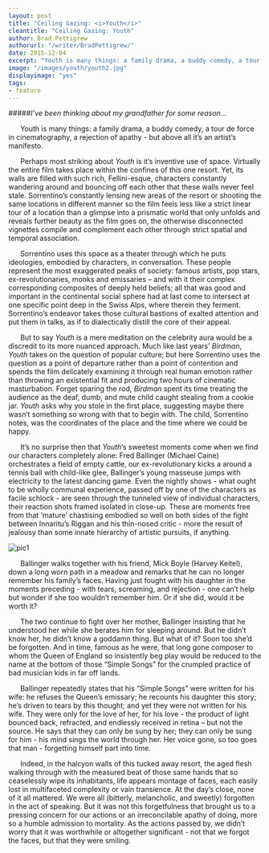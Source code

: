 ```yaml
---
layout: post
title: "Ceiling Gazing: <i>Youth</i>"
cleantitle: "Ceiling Gazing: Youth"
author: Brad Pettigrew
authorurl: "/writer/BradPettigrew/"
date: 2015-12-04
excerpt: "Youth is many things: a family drama, a buddy comedy, a tour de force in cinematography, a rejection of apathy - but above all it’s an artist’s manifesto."
image: "/images/youth/youth2.jpg"
displayimage: "yes"
tags: 
- feature
---
```


#####*I’ve been thinking about my grandfather for some reason...*


&nbsp;&nbsp;&nbsp;&nbsp;&nbsp;&nbsp;Youth is many things: a family drama, a buddy comedy, a tour de force in cinematography, a rejection of apathy - but above all it’s an artist’s manifesto.

&nbsp;&nbsp;&nbsp;&nbsp;&nbsp;&nbsp;Perhaps most striking about *Youth* is it’s inventive use of space. Virtually the entire film takes place within the confines of this one resort. Yet, its walls are filled with such rich, Fellini-esque, characters constantly wandering around and bouncing off each other that these walls never feel stale. Sorrentino’s constantly lensing new areas of the resort or shooting the same locations in different manner so the film feels less like a strict linear tour of a location than a glimpse into a prismatic world that only unfolds and reveals further beauty as the film goes on, the otherwise disconnected vignettes compile and complement each other through strict spatial and temporal association.

&nbsp;&nbsp;&nbsp;&nbsp;&nbsp;&nbsp;Sorrentino uses this space as a theater through which he puts ideologies, embodied by characters, in conversation. These people represent the most exaggerated peaks of society: famous artists, pop stars, ex-revolutionaries, monks and emissaries – and with it their complex corresponding composites of deeply held beliefs; all that was good and important in the continental social sphere had at last come to intersect at one specific point deep in the Swiss Alps, where therein they ferment. Sorrentino’s endeavor takes those cultural bastions of exalted attention and put them in talks, as if to dialectically distill the core of their appeal. 

&nbsp;&nbsp;&nbsp;&nbsp;&nbsp;&nbsp;But to say *Youth* is a mere meditation on the celebrity aura would be a discredit to its more nuanced approach. Much like last years’ *Birdman*, *Youth* takes on the question of popular culture; but here Sorrentino uses the question as a point of departure rather than a point of contention and spends the film delicately examining it through real human emotion rather than throwing an existential fit and producing two hours of cinematic masturbation. Forget sparing the rod, *Birdman* spent its time treating the audience as the deaf, dumb, and mute child caught stealing from a cookie jar. *Youth* asks why you stole in the first place, suggesting maybe there wasn’t something so wrong with that to begin with. The child, Sorrentino notes, was the coordinates of the place and the time where we could be happy.

&nbsp;&nbsp;&nbsp;&nbsp;&nbsp;&nbsp;It’s no surprise then that *Youth*’s sweetest moments come when we find our characters completely alone: Fred Ballinger (Michael Caine) orchestrates a field of empty cattle, our ex-revolutionary kicks a around a tennis ball with child-like glee, Ballinger’s young masseuse jumps with electricity to the latest dancing game. Even the nightly shows - what ought to be wholly communal experience, passed off by one of the characters as facile schlock - are seen through the tunneled view of individual characters, their reaction shots framed isolated in close-up. These are moments free from that ‘mature’ chastising embodied so well on both sides of the fight between Innaritu’s Riggan and his thin-nosed critic - more the result of jealousy than some innate hierarchy of artistic pursuits, if anything.

![pic1](/images/youth/youth.jpg)

&nbsp;&nbsp;&nbsp;&nbsp;&nbsp;&nbsp;Ballinger walks together with his friend, Mick Boyle (Harvey Keitel), down a long worn path in a meadow and remarks that he can no longer remember his family’s faces. Having just fought with his daughter in the moments preceding - with tears, screaming, and rejection - one can’t help but wonder if she too wouldn’t remember him. Or if she did, would it be worth it? 

&nbsp;&nbsp;&nbsp;&nbsp;&nbsp;&nbsp;The two continue to fight over her mother, Ballinger insisting that he understood her while she berates him for sleeping around. But he didn’t know her, he didn’t know a goddamn thing. But what of it? Soon too she’d be forgotten. And in time, famous as he were, that long gone composer to whom the Queen of England so insistently beg play would be reduced to the name at the bottom of those “Simple Songs” for the crumpled practice of bad musician kids in far off lands.

&nbsp;&nbsp;&nbsp;&nbsp;&nbsp;&nbsp;Ballinger repeatedly states that his “Simple Songs” were written for his wife: he refuses the Queen’s emissary; he recounts his daughter this story; he’s driven to tears by this thought; and yet they were not written for his wife. They were only for the love of her, for his love - the product of light bounced back, refracted, and endlessly received in retina – but not the source. He says that they can only be sung by her; they can only be sung for him - his mind sings the world through her. Her voice gone, so too goes that man - forgetting himself part into time. 

&nbsp;&nbsp;&nbsp;&nbsp;&nbsp;&nbsp;Indeed, in the halcyon walls of this tucked away resort, the aged flesh walking through with the measured beat of those same hands that so ceaselessly wipe its inhabitants, life appears montage of faces, each easily lost in multifaceted complexity or vain transience. At the day’s close, none of it all mattered. We were all (bitterly, melancholic, and sweetly) forgotten in the act of speaking. But it was not this forgetfulness that brought us to a pressing concern for our actions or an irreconcilable apathy of doing, more so a humble admission to mortality.  As the actions passed by, we didn’t worry that it was worthwhile or altogether significant - not that we forgot the faces, but that they were smiling. 
